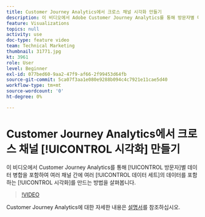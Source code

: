 ```yaml
---
title: Customer Journey Analytics에서 크로스 채널 시각화 만들기
description: 이 비디오에서 Adobe Customer Journey Analytics를 통해 방문자별 데이터 병합을 포함하여 여러 채널 간에 여러 데이터 세트의 데이터를 포함하는 시각화를 만드는 방법을 살펴봅니다.
feature: Visualizations
topics: null
activity: use
doc-type: feature video
team: Technical Marketing
thumbnail: 31771.jpg
kt: 3961
role: User
level: Beginner
exl-id: 077bed60-9aa2-47f9-af66-2f99453d64fb
source-git-commit: 5ca07f3aa1e080e9288b094c4c7921e11cae5d40
workflow-type: tm+mt
source-wordcount: '0'
ht-degree: 0%

---
```


# Customer Journey Analytics에서 크로스 채널 [!UICONTROL 시각화] 만들기

이 비디오에서 Customer Journey Analytics를 통해 [!UICONTROL 방문자]별 데이터 병합을 포함하여 여러 채널 간에 여러 [!UICONTROL 데이터 세트]의 데이터를 포함하는 [!UICONTROL 시각화]를 만드는 방법을 살펴봅니다.

>[!VIDEO](https://video.tv.adobe.com/v/31771/?quality=12)

Customer Journey Analytics에 대한 자세한 내용은 [설명서](https://experienceleague.adobe.com/docs/analytics-platform/using/cja-landing.html?lang=ko)를 참조하십시오.
